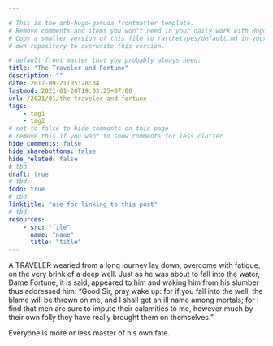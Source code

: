 ```yaml
---

# This is the dnb-hugo-garuda frontmatter template. 
# Remove comments and items you won't need in your daily work with Hugo.
# Copy a smaller version of this file to /archetypes/default.md in your
# own repository to overwrite this version.

# default front matter that you probably always need:
title: "The Traveler and Fortune"
description: ""
date: 2017-09-21T05:28:34
lastmod: 2021-01-20T19:03:25+07:00
url: /2021/01/the-traveler-and-fortune
tags:
    - tag1
    - tag2
# set to false to hide comments on this page
# remove this if you want to show comments for less clutter
hide_comments: false
hide_sharebuttons: false
hide_related: false
# tbd.
draft: true
# tbd.
todo: true
# tbd.
linktitle: "use for linking to this post"
# tbd.
resources:
    - src: "file"
      name: "name"
      title: "title"
---
```

A TRAVELER wearied from a long journey lay down, overcome with fatigue, on the very brink of a deep well. Just as he was about to fall into the water, Dame Fortune, it is said, appeared to him and waking him from his slumber thus addressed him: “Good Sir, pray wake up: for if you fall into the well, the blame will be thrown on me, and I shall get an ill name among mortals; for I find that men are sure to impute their calamities to me, however much by their own folly they have really brought them on themselves.”

Everyone is more or less master of his own fate.


